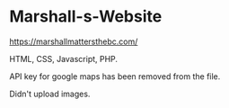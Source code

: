 # Marshall-s-Website

https://marshallmattersthebc.com/

HTML, CSS, Javascript, PHP.

API key for google maps has been removed from the file.

Didn't upload images.
